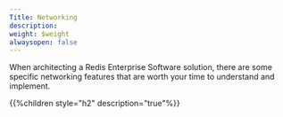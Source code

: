 ```yaml
---
Title: Networking
description: 
weight: $weight
alwaysopen: false
---
```

When architecting a Redis Enterprise Software solution, there are some
specific networking features that are worth your time to understand and
implement.

{{%children style="h2" description="true"%}}

